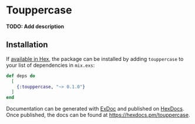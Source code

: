 # Touppercase

**TODO: Add description**

## Installation

If [available in Hex](https://hex.pm/docs/publish), the package can be installed
by adding `touppercase` to your list of dependencies in `mix.exs`:

```elixir
def deps do
  [
    {:touppercase, "~> 0.1.0"}
  ]
end
```

Documentation can be generated with [ExDoc](https://github.com/elixir-lang/ex_doc)
and published on [HexDocs](https://hexdocs.pm). Once published, the docs can
be found at <https://hexdocs.pm/touppercase>.

